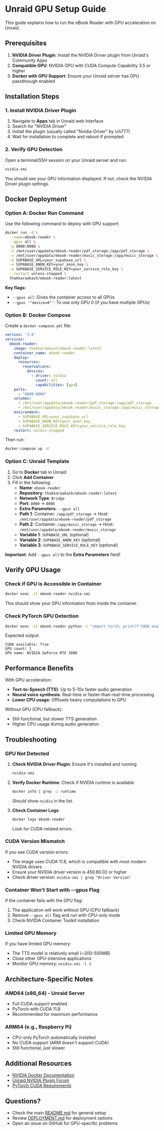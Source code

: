 # Unraid GPU Setup Guide

This guide explains how to run the eBook Reader with GPU acceleration on Unraid.

## Prerequisites

1. **NVIDIA Driver Plugin**: Install the NVIDIA Driver plugin from Unraid's Community Apps
2. **Compatible GPU**: NVIDIA GPU with CUDA Compute Capability 3.5 or higher
3. **Docker with GPU Support**: Ensure your Unraid server has GPU passthrough enabled

## Installation Steps

### 1. Install NVIDIA Driver Plugin

1. Navigate to **Apps** tab in Unraid web interface
2. Search for "NVIDIA Driver"
3. Install the plugin (usually called "Nvidia-Driver" by ich777)
4. Wait for installation to complete and reboot if prompted

### 2. Verify GPU Detection

Open a terminal/SSH session on your Unraid server and run:

```bash
nvidia-smi
```

You should see your GPU information displayed. If not, check the NVIDIA Driver plugin settings.

## Docker Deployment

### Option A: Docker Run Command

Use the following command to deploy with GPU support:

```bash
docker run -d \
  --name=ebook-reader \
  --gpus all \
  -p 8000:8000 \
  -v /mnt/user/appdata/ebook-reader/pdf_storage:/app/pdf_storage \
  -v /mnt/user/appdata/ebook-reader/music_storage:/app/music_storage \
  -e SUPABASE_URL=your_supabase_url \
  -e SUPABASE_ANON_KEY=your_anon_key \
  -e SUPABASE_SERVICE_ROLE_KEY=your_service_role_key \
  --restart unless-stopped \
  thakkaraakash/ebook-reader:latest
```

**Key flags:**
- `--gpus all`: Gives the container access to all GPUs
- `--gpus '"device=0"'`: To use only GPU 0 (if you have multiple GPUs)

### Option B: Docker Compose

Create a `docker-compose.yml` file:

```yaml
version: '3.8'
services:
  ebook-reader:
    image: thakkaraakash/ebook-reader:latest
    container_name: ebook-reader
    deploy:
      resources:
        reservations:
          devices:
            - driver: nvidia
              count: all
              capabilities: [gpu]
    ports:
      - "8000:8000"
    volumes:
      - /mnt/user/appdata/ebook-reader/pdf_storage:/app/pdf_storage
      - /mnt/user/appdata/ebook-reader/music_storage:/app/music_storage
    environment:
      - SUPABASE_URL=your_supabase_url
      - SUPABASE_ANON_KEY=your_anon_key
      - SUPABASE_SERVICE_ROLE_KEY=your_service_role_key
    restart: unless-stopped
```

Then run:

```bash
docker-compose up -d
```

### Option C: Unraid Template

1. Go to **Docker** tab in Unraid
2. Click **Add Container**
3. Fill in the following:
   - **Name**: `ebook-reader`
   - **Repository**: `thakkaraakash/ebook-reader:latest`
   - **Network Type**: `Bridge`
   - **Port**: `8000` → `8000`
   - **Extra Parameters**: `--gpus all`
   - **Path 1**: Container: `/app/pdf_storage` → Host: `/mnt/user/appdata/ebook-reader/pdf_storage`
   - **Path 2**: Container: `/app/music_storage` → Host: `/mnt/user/appdata/ebook-reader/music_storage`
   - **Variable 1**: `SUPABASE_URL` (optional)
   - **Variable 2**: `SUPABASE_ANON_KEY` (optional)
   - **Variable 3**: `SUPABASE_SERVICE_ROLE_KEY` (optional)

**Important**: Add `--gpus all` to the **Extra Parameters** field!

## Verify GPU Usage

### Check if GPU is Accessible in Container

```bash
docker exec -it ebook-reader nvidia-smi
```

This should show your GPU information from inside the container.

### Check PyTorch GPU Detection

```bash
docker exec -it ebook-reader python -c "import torch; print(f'CUDA available: {torch.cuda.is_available()}'); print(f'GPU count: {torch.cuda.device_count()}'); print(f'GPU name: {torch.cuda.get_device_name(0) if torch.cuda.is_available() else \"N/A\"}')"
```

Expected output:
```
CUDA available: True
GPU count: 1
GPU name: NVIDIA GeForce RTX 3080
```

## Performance Benefits

With GPU acceleration:
- **Text-to-Speech (TTS)**: Up to 5-10x faster audio generation
- **Neural voice synthesis**: Real-time or faster-than-real-time processing
- **Lower CPU usage**: Offloads heavy computations to GPU

Without GPU (CPU fallback):
- Still functional, but slower TTS generation
- Higher CPU usage during audio generation

## Troubleshooting

### GPU Not Detected

1. **Check NVIDIA Driver Plugin**: Ensure it's installed and running
   ```bash
   nvidia-smi
   ```

2. **Verify Docker Runtime**: Check if NVIDIA runtime is available
   ```bash
   docker info | grep -i runtime
   ```
   Should show `nvidia` in the list.

3. **Check Container Logs**:
   ```bash
   docker logs ebook-reader
   ```
   Look for CUDA-related errors.

### CUDA Version Mismatch

If you see CUDA version errors:
- The image uses CUDA 11.8, which is compatible with most modern NVIDIA drivers
- Ensure your NVIDIA driver version is 450.80.02 or higher
- Check driver version: `nvidia-smi | grep "Driver Version"`

### Container Won't Start with --gpus Flag

If the container fails with the GPU flag:
1. The application will work without GPU (CPU fallback)
2. Remove `--gpus all` flag and run with CPU-only mode
3. Check NVIDIA Container Toolkit installation

### Limited GPU Memory

If you have limited GPU memory:
- The TTS model is relatively small (~200-500MB)
- Close other GPU-intensive applications
- Monitor GPU memory: `nvidia-smi -l 1`

## Architecture-Specific Notes

### AMD64 (x86_64) - Unraid Server
- Full CUDA support enabled
- PyTorch with CUDA 11.8
- Recommended for maximum performance

### ARM64 (e.g., Raspberry Pi)
- CPU-only PyTorch automatically installed
- No CUDA support (ARM doesn't support CUDA)
- Still functional, just slower

## Additional Resources

- [NVIDIA Docker Documentation](https://docs.nvidia.com/datacenter/cloud-native/container-toolkit/install-guide.html)
- [Unraid NVIDIA Plugin Forum](https://forums.unraid.net/topic/98978-plugin-nvidia-driver/)
- [PyTorch CUDA Requirements](https://pytorch.org/get-started/locally/)

## Questions?

- Check the main [README.md](README.md) for general setup
- Review [DEPLOYMENT.md](DEPLOYMENT.md) for deployment options
- Open an issue on GitHub for GPU-specific problems

